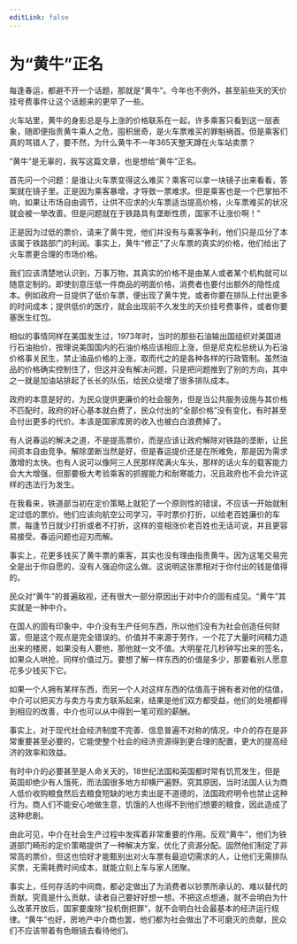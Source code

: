 ```yaml
---
editLink: false
---
```


# 为“黄牛”正名

每逢春运，都避不开一个话题，那就是“黄牛”。今年也不例外，甚至前些天的天价挂号费事件让这个话题来的更早了一些。

火车站里，黄牛的身影总是与上涨的价格联系在一起，许多乘客只看到这一层表象，随即便指责黄牛乘人之危，囤积居奇，是火车票难买的罪魁祸首。但是乘客们真的骂错人了，要不然，为什么黄牛不一年365天整天蹲在火车站卖票？

“黄牛”是无辜的，我写这篇文章，也是想给“黄牛”正名。

首先问一个问题：是谁让火车票变得这么难买？乘客可以拿一块镜子出来看看，答案就在镜子里。正是因为乘客暴增，才导致一票难求。但是乘客也是一个巴掌拍不响，如果让市场自由调节，让供不应求的火车票适当提高价格，火车票难买的状况就会被一举改善。但是问题就在于铁路具有垄断性质，国家不让涨价啊！”

正是因为过低的票价，请来了黄牛党，他们并没有与乘客争利，他们只是瓜分了本该属于铁路部门的利润。事实上，黄牛“修正”了火车票的真实的价格，他们给出了火车票更合理的市场价格。

我们应该清楚地认识到，万事万物，其真实的价格不是由某人或者某个机构就可以随意定制的。即使刻意压低一件商品的明面价格，消费者也要付出额外的隐性成本。例如政府一旦提供了低价车票，便出现了黄牛党，或者你要在排队上付出更多的时间成本；提供低价的医疗，就会出现前不久发生的天价挂号费事件，或者你要塞医生红包。

相似的事情同样在美国发生过，1973年时，当时的那些石油输出国组织对美国进行石油抬价，按理说美国国内的石油价格应该相应上涨，但是尼克松总统认为石油价格事关民生，禁止油品价格的上涨，取而代之的是各种各样的行政管制。虽然油品的价格确实控制住了，但这并没有解决问题，只是把问题推到了别的方向，其中之一就是加油站排起了长长的队伍，给民众徒增了很多排队成本。

政府的本意是好的，为民众提供更廉价的社会服务，但是当公共服务设施与其价格不匹配时，政府的好心基本就白费了，民众付出的“全部价格”没有变化，有时甚至会付出更多的代价。本该是国家库房的收入也被白白浪费掉了。

有人说春运的解决之道，不是提高票价，而是应该让政府解除对铁路的垄断，让民间资本自由竞争。解除垄断当然是好，但是春运提价还是在所难免，那是因为需求激增的太快。也有人说可以像阿三人民那样爬满火车头，那样的话火车的载客能力会大大增强，但那要极大考验乘客的抓握能力和耐寒能力，况且政府也不会允许这样的违法行为发生。

在我看来，铁道部当初在定价策略上就犯了一个原则性的错误，不应该一开始就制定过低的票价。他们应该向航空公司学习，平时票价打折，以给老百姓廉价的车票，每逢节日就少打折或者不打折，这样的变相涨价老百姓也无话可说，并且更容易接受。春运问题也迎刃而解。

事实上，花更多钱买了黄牛票的乘客，其实也没有理由指责黄牛。因为这笔交易完全是出于你自愿的，没有人强迫你这么做。这说明这张票相对于你付出的钱是值得的。

民众对“黄牛”的普遍敌视，还有很大一部分原因出于对中介的固有成见。“黄牛”其实就是一种中介。

在国人的固有印象中，中介没有生产任何东西，所以他们没有为社会创造任何财富，但是这个观点是完全错误的。价值并不来源于劳作，一个花了大量时间精力造出来的楼房，如果没有人要他，那他就一文不值。大明星花几秒钟写出来的签名，如果众人哄抢，同样价值过万。要想了解一样东西的价值是多少，那要看别人愿意花多少钱买下它。

如果一个人拥有某样东西，而另一个人对这样东西的估值高于拥有者对他的估值，中介可以把买方与卖方与卖方联系起来，结果是他们双方都受益，他们的处境都得到相应的改善，中介也可以从中得到一笔可观的薪酬。

事实上，对于现代社会经济制度不完善、信息普遍不对称的情况，中介的存在是非常重要甚至必要的，它能使整个社会的经济资源得到更合理的配置，更大的提高经济的效率和效益。

有时中介的必要甚至是人命关天的，18世纪法国和英国都时常有饥荒发生，但是英国却绝少有人饿死，而法国很多地方却横尸遍野。究其原因，当时法国人认为商人低价收购粮食然后去粮食短缺的地方卖出是不道德的，法国政府明令也禁止这种行为。商人们不能安心地做生意，饥饿的人也得不到他们想要的粮食，因此造成了这种悲剧。

由此可见，中介在社会生产过程中发挥着非常重要的作用。反观“黄牛”，他们为铁道部门畸形的定价策略提供了一种解决方案，优化了资源分配。固然他们制定了非常高的票价，但这也恰好才能甄别出对火车票有最迫切需求的人，让他们无需排队买票，无需耗费时间成本，就能立刻上车与家人团聚。

事实上，任何存活的中间商，都必定做出了为消费者以钞票所承认的、难以替代的贡献。究竟是什么贡献，读者自己要好好想一想。不把这点想通，就不会明白为什么改革开放后，国家要废除“投机倒把罪”，就不会明白社会最基本的经济运行规律。“黄牛”也好，房地产中介商也罢，他们都为社会做出了不可磨灭的贡献，民众们不应该带着有色眼镜去看待他们。
